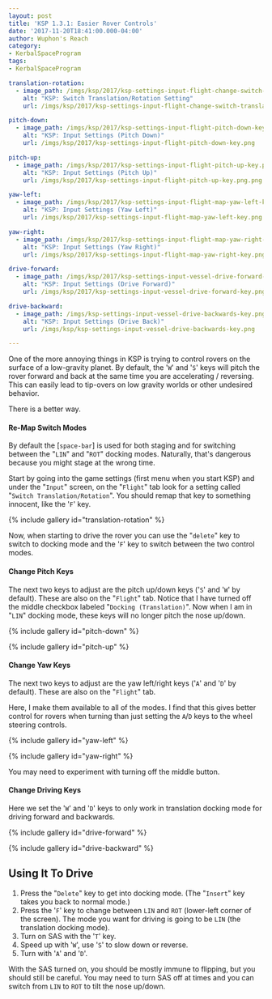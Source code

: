 ```yaml
---
layout: post
title: 'KSP 1.3.1: Easier Rover Controls'
date: '2017-11-20T18:41:00.000-04:00'
author: Wuphon's Reach
category:
- KerbalSpaceProgram
tags:
- KerbalSpaceProgram

translation-rotation:
  - image_path: /imgs/ksp/2017/ksp-settings-input-flight-change-switch-translation-rotation-key.png
    alt: "KSP: Switch Translation/Rotation Setting"
    url: /imgs/ksp/2017/ksp-settings-input-flight-change-switch-translation-rotation-key.png

pitch-down:
  - image_path: /imgs/ksp/2017/ksp-settings-input-flight-pitch-down-key.png
    alt: "KSP: Input Settings (Pitch Down)"
    url: /imgs/ksp/2017/ksp-settings-input-flight-pitch-down-key.png

pitch-up:
  - image_path: /imgs/ksp/2017/ksp-settings-input-flight-pitch-up-key.png.png
    alt: "KSP: Input Settings (Pitch Up)"
    url: /imgs/ksp/2017/ksp-settings-input-flight-pitch-up-key.png.png

yaw-left:
  - image_path: /imgs/ksp/2017/ksp-settings-input-flight-map-yaw-left-key.png
    alt: "KSP: Input Settings (Yaw Left)"
    url: /imgs/ksp/2017/ksp-settings-input-flight-map-yaw-left-key.png

yaw-right:
  - image_path: /imgs/ksp/2017/ksp-settings-input-flight-map-yaw-right-key.png
    alt: "KSP: Input Settings (Yaw Right)"
    url: /imgs/ksp/2017/ksp-settings-input-flight-map-yaw-right-key.png

drive-forward:
  - image_path: /imgs/ksp/2017/ksp-settings-input-vessel-drive-forward-key.png
    alt: "KSP: Input Settings (Drive Forward)"
    url: /imgs/ksp/2017/ksp-settings-input-vessel-drive-forward-key.png

drive-backward:
  - image_path: /imgs/ksp-settings-input-vessel-drive-backwards-key.png
    alt: "KSP: Input Settings (Drive Back)"
    url: /imgs/ksp/ksp-settings-input-vessel-drive-backwards-key.png

---
```


One of the more annoying things in KSP is trying to control rovers on the surface of a low-gravity planet.  By default, the '`W`' and '`S`' keys will pitch the rover forward and back at the same time you are accelerating / reversing.  This can easily lead to tip-overs on low gravity worlds or other undesired behavior.

There is a better way.

#### Re-Map Switch Modes

By default the [`space-bar`] is used for both staging and for switching between the "`LIN`" and "`ROT`" docking modes.  Naturally, that's dangerous because you might stage at the wrong time.

Start by going into the game settings (first menu when you start KSP) and under the "`Input`" screen, on the "`Flight`" tab look for a setting called "`Switch Translation/Rotation`".  You should remap that key to something innocent, like the '`F`' key.

{% include gallery id="translation-rotation" %}

Now, when starting to drive the rover you can use the "`delete`" key to switch to docking mode and the '`F`' key to switch between the two control modes.

#### Change Pitch Keys

The next two keys to adjust are the pitch up/down keys ('`S`' and '`W`' by default).  These are also on the "`Flight`" tab.  Notice that I have turned off the middle checkbox labeled "`Docking (Translation)`".  Now when I am in "`LIN`" docking mode, these keys will no longer pitch the nose up/down.

{% include gallery id="pitch-down" %}

{% include gallery id="pitch-up" %}

#### Change Yaw Keys

The next two keys to adjust are the yaw left/right keys ('`A`' and '`D`' by default).  These are also on the "`Flight`" tab.  

Here, I make them available to all of the modes.  I find that this gives better control for rovers when turning than just setting the `A`/`D` keys to the wheel steering controls.

{% include gallery id="yaw-left" %}

{% include gallery id="yaw-right" %}

You may need to experiment with turning off the middle button.

#### Change Driving Keys

Here we set the '`W`' and '`D`' keys to only work in translation docking mode for driving forward and backwards.

{% include gallery id="drive-forward" %}

{% include gallery id="drive-backward" %}

## Using It To Drive

1. Press the "`Delete`" key to get into docking mode.  (The "`Insert`" key takes you back to normal mode.)
1. Press the '`F`' key to change between `LIN` and `ROT` (lower-left corner of the screen).  The mode you want for driving is going to be `LIN` (the translation docking mode).
1. Turn on SAS with the '`T`' key.
1. Speed up with '`W`', use '`S`' to slow down or reverse.
1. Turn with '`A`' and '`D`'.  

With the SAS turned on, you should be mostly immune to flipping, but you should still be careful.  You may need to turn SAS off at times and you can switch from `LIN` to `ROT` to tilt the nose up/down.
